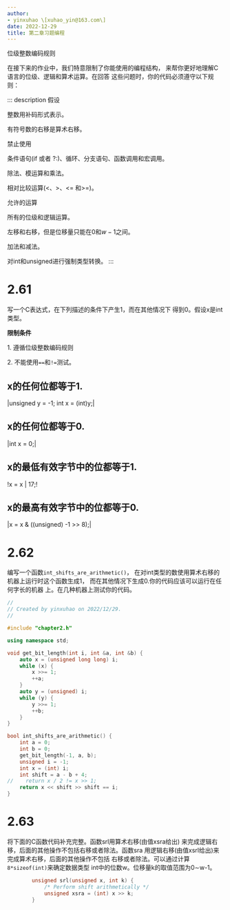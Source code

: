 ```yaml
---
author:
- yinxuhao \[xuhao_yin@163.com\]
date: 2022-12-29
title: 第二章习题编程
---
```


位级整数编码规则

在接下来的作业中，我们特意限制了你能使用的编程结构，
来帮你更好地理解C语言的位级、逻辑和算术运算。在回答
这些问题时，你的代码必须遵守以下规则：

::: description
假设

整数用补码形式表示。

有符号数的右移是算术右移。

禁止使用

条件语句(if 或者 ?:)、循环、分支语句、函数调用和宏调用。

除法、模运算和乘法。

相对比较运算(\<、\>、\<= 和\>=)。

允许的运算

所有的位级和逻辑运算。

左移和右移，但是位移量只能在0和$w-1$之间。

加法和减法。

对int和unsigned进行强制类型转换。
:::

# 2.61

写一个C表达式，在下列描述的条件下产生1，而在其他情况下
得到0。假设x是int类型。

**限制条件**

1\. 遵循位级整数编码规则

2\. 不能使用`==`和`!=`测试。

## x的任何位都等于1.

\|unsigned y = -1; int x = (int)y;\|

## x的任何位都等于0.

\|int x = 0;\|

## x的最低有效字节中的位都等于1.

!x = x \| 17;!

## x的最高有效字节中的位都等于0.

\|x = x & ((unsigned) -1 \>\> 8);\|

# 2.62

编写一个函数`int_shifts_are_arithmetic()`，
在对int类型的数使用算术右移的机器上运行时这个函数生成1，
而在其他情况下生成0.你的代码应该可以运行在任何字长的机器
上。在几种机器上测试你的代码。

``` C++
//
// Created by yinxuhao on 2022/12/29.
//

#include "chapter2.h"

using namespace std;

void get_bit_length(int i, int &a, int &b) {
    auto x = (unsigned long long) i;
    while (x) {
        x >>= 1;
        ++a;
    }
    auto y = (unsigned) i;
    while (y) {
        y >>= 1;
        ++b;
    }
}

bool int_shifts_are_arithmetic() {
    int a = 0;
    int b = 0;
    get_bit_length(-1, a, b);
    unsigned i = -1;
    int x = (int) i;
    int shift = a - b + 4;
//    return x / 2 != x >> 1;
    return x << shift >> shift == i;
}
```

# 2.63

将下面的C函数代码补充完整。函数srl用算术右移(由值xsra给出)
来完成逻辑右移，后面的其他操作不包括右移或者除法。函数sra
用逻辑右移(由值xsrl给出)来完成算术右移，后面的其他操作不包括
右移或者除法。可以通过计算`8*sizeof(int)`来确定数据类型
int中的位数w。位移量k的取值范围为0$\sim$w-1。

``` C++
        unsigned srl(unsigned x, int k) {
            /* Perform shift arithmetically */
            unsigned xsra = (int) x >> k;
        }
```
